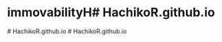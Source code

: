 # immovabilityH#   H a c h i k o R . g i t h u b . i o  
 #   H a c h i k o R . g i t h u b . i o  
 #   H a c h i k o R . g i t h u b . i o  
 